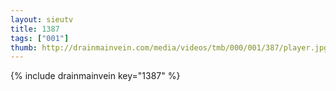 ```yaml
--- 
layout: sieutv
title: 1387
tags: ["001"]
thumb: http://drainmainvein.com/media/videos/tmb/000/001/387/player.jpg
---
```

{% include drainmainvein key="1387" %} 
